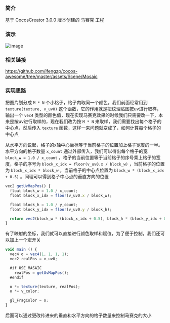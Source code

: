 ### 简介
基于 CocosCreator 3.0.0 版本创建的 马赛克 工程

### 演示
![image](../../gif/202202/2022022409.gif)

### 相关链接
https://github.com/ifengzp/cocos-awesome/tree/master/assets/Scene/Mosaic

### 实现思路

把图片划分成 `M * N` 个小格子，格子内取同一个颜色。我们前面经常用到 `texture(texture, v_uv0)` 这个函数，它的作用就是把纹理贴图按uv进行取样，输出一个 `vec4` 类型的颜色值，现在实现马赛克效果的时候我们只需要改一下，本来是按uv进行取样的，现在我们改为按 `M * N` 来取样，我们需要找出每个格子的中心点，然后传入 `texture` 函数，这样一来问题就变成了，如何计算每个格子的中心点    

从水平方向说起，格子的x轴中心坐标等于当前格子的位置加上格子宽度的一半。水平方向的格子数量 `x_count` 通过外部传入，我们可以得出每个格子的宽 `block_w = 1.0 / x_count` ，格子的当前位置等于当前格子的序号乘上格子的宽度，格子的序号为 `block_x_idx = floor(v_uv0.x / block_w)` ，当前格子的位置为 `block_x_idx * block_w` ，当前格子的中心点位置为 `block_w * (block_x_idx + 0.5)` 。同理可以得到格子中心点的垂直方向的位置
```ts
vec2 getUvMapPos() {
  float block_w = 1.0 / x_count;
  float block_x_idx = floor(v_uv0.x / block_w);

  float block_h = 1.0 / y_count;
  float block_y_idx = floor(v_uv0.y / block_h);

  return vec2(block_w * (block_x_idx + 0.5), block_h * (block_y_idx + 0.5));
}
```    

有了映射的坐标，我们就可以直接进行颜色取样和赋值，为了便于控制，我们还可以加上一个宏开关
```ts
void main () {
  vec4 o = vec4(1, 1, 1, 1);
  vec2 realPos = v_uv0;

  #if USE_MASAIC
    realPos = getUvMapPos();
  #endif

  o *= texture(texture, realPos);
  o *= v_color;

  gl_FragColor = o;
}
```    

后面可以通过更改传进来的垂直和水平方向的格子数量来控制马赛克的大小
